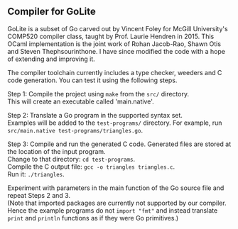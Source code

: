 ## Compiler for GoLite

GoLite is a subset of Go carved out by Vincent Foley for McGill University's COMP520 compiler class,
taught by Prof. Laurie Hendren in 2015.
This OCaml implementation is the joint work of Rohan Jacob-Rao, Shawn Otis and Steven Thephsourinthone.
I have since modified the code with a hope of extending and improving it.

The compiler toolchain currently includes a type checker, weeders and C code generation.
You can test it using the following steps.

Step 1: Compile the project using `make` from the `src/` directory.  
This will create an executable called 'main.native'.

Step 2: Translate a Go program in the supported syntax set.  
Examples will be added to the `test-programs/` directory.
For example, run `src/main.native test-programs/triangles.go`.

Step 3: Compile and run the generated C code.
Generated files are stored at the location of the input program.  
Change to that directory: `cd test-programs`.  
Compile the C output file: `gcc -o triangles triangles.c`.  
Run it: `./triangles`.

Experiment with parameters in the main function of the Go source file and repeat Steps 2 and 3.  
(Note that imported packages are currently not supported by our compiler. Hence the example programs
do not `import "fmt"` and instead translate `print` and `println` functions as if they were Go primitives.)
